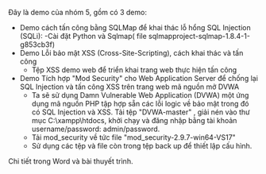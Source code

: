 Đây là demo của nhóm 5, gồm có 3 demo:
- Demo cách tấn công bằng SQLMap để khai thác lỗ hổng SQL Injection (SQLi):
  -Cài đặt Python và Sqlmap( file sqlmapproject-sqlmap-1.8.4-1-g853cb3f)
- Demo Lỗi bảo mật XSS (Cross-Site-Scripting), cách khai thác và tấn công
  - Tệp XSS demo web để triển khai trang web thực hiện tấn công 
- Demo Tích hợp "Mod Security" cho Web Application Server để chống lại SQL Injection và tấn công XSS trên trang web mã nguồn mở DVWA
  - Ta sẽ sử dụng Damn Vulnerable Web Application (DVWA) một ứng dụng mã nguồn PHP tập hợp sẵn các lỗi logic về bảo mật trong đó có SQL Injection và XSS. Tải tệp "DVWA-master" , giải nén vào thư mục C:\xampp\htdocs, khởi chạy và đăng nhập bằng tài khoản username/password: admin/password.
  - Tải mod_security về tức file "mod_security-2.9.7-win64-VS17"
  - Sử dụng các tệp và file còn trong tệp back up để thiết lập cấu hình.

Chi tiết trong Word và bài thuyết trình.
